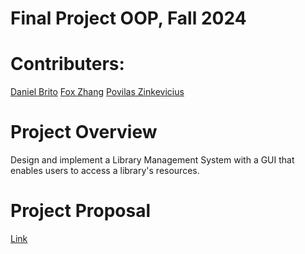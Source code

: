 # Final Project OOP, Fall 2024

# Contributers:
[Daniel Brito](https://github.com/danny031103)
[Fox Zhang](https://github.com/foxzhang1224)
[Povilas Zinkevicius]()

# Project Overview
Design and implement a Library Management System with a GUI that enables users to access a library's resources.

# Project Proposal 
[Link](https://docs.google.com/document/d/10YCZHaRu4rWZSDCgE_E0yFRvYMaokkx4pkGvDECP9Z8/edit?usp=sharing)
